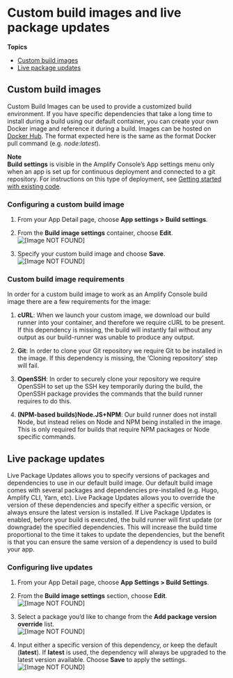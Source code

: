 # Custom build images and live package updates<a name="custom-build-image"></a>

**Topics**
+ [Custom build images](#setup)
+ [Live package updates](#setup-live-updates)

## Custom build images<a name="setup"></a>

Custom Build Images can be used to provide a customized build environment\. If you have specific dependencies that take a long time to install during a build using our default container, you can create your own Docker image and reference it during a build\. Images can be hosted on [Docker Hub](https://hub.docker.com/)\. The format expected here is the same as the format Docker pull command \(e\.g\. *node:latest*\)\.

**Note**  
**Build settings** is visible in the Amplify Console’s App settings menu only when an app is set up for continuous deployment and connected to a git repository\. For instructions on this type of deployment, see [Getting started with existing code](getting-started.md)\.

### Configuring a custom build image<a name="configuring-a-custom-build-image"></a>

1. From your App Detail page, choose **App settings > Build settings**\.

1. From the **Build image settings** container, choose **Edit**\.  
![\[Image NOT FOUND\]](http://docs.aws.amazon.com/amplify/latest/userguide/images/custom-build-1.png)

1. Specify your custom build image and choose **Save**\.  
![\[Image NOT FOUND\]](http://docs.aws.amazon.com/amplify/latest/userguide/images/custom-build-2.png)

### Custom build image requirements<a name="custom-build-image-requirements"></a>

In order for a custom build image to work as an Amplify Console build image there are a few requirements for the image:

1.  **cURL**: When we launch your custom image, we download our build runner into your container, and therefore we require cURL to be present\. If this dependency is missing, the build will instantly fail without any output as our build\-runner was unable to produce any output\.

1.  **Git**: In order to clone your Git repository we require Git to be installed in the image\. If this dependency is missing, the ‘Cloning repository’ step will fail\.

1.  **OpenSSH**: In order to securely clone your repository we require OpenSSH to set up the SSH key temporarily during the build, the OpenSSH package provides the commands that the build runner requires to do this\.

1.  **\(NPM\-based builds\)Node\.JS\+NPM**: Our build runner does not install Node, but instead relies on Node and NPM being installed in the image\. This is only required for builds that require NPM packages or Node specific commands\.

## Live package updates<a name="setup-live-updates"></a>

Live Package Updates allows you to specify versions of packages and dependencies to use in our default build image\. Our default build image comes with several packages and dependencies pre\-installed \(e\.g\. Hugo, Amplify CLI, Yarn, etc\)\. Live Package Updates allows you to override the version of these dependencies and specify either a specific version, or always ensure the latest version is installed\. If Live Package Updates is enabled, before your build is executed, the build runner will first update \(or downgrade\) the specified dependencies\. This will increase the build time proportional to the time it takes to update the dependencies, but the benefit is that you can ensure the same version of a dependency is used to build your app\.

### Configuring live updates<a name="configuring-live-updates"></a>

1. From your App Detail page, choose **App Settings > Build Settings**\.

1. From the **Build image settings** section, choose **Edit**\.  
![\[Image NOT FOUND\]](http://docs.aws.amazon.com/amplify/latest/userguide/images/custom-build-1.png)

1. Select a package you’d like to change from the **Add package version override** list\.  
![\[Image NOT FOUND\]](http://docs.aws.amazon.com/amplify/latest/userguide/images/live-updates-1.png)

1. Input either a specific version of this dependency, or keep the default \(**latest**\)\. If **latest** is used, the dependency will always be upgraded to the latest version available\. Choose **Save** to apply the settings\.  
![\[Image NOT FOUND\]](http://docs.aws.amazon.com/amplify/latest/userguide/images/live-updates-2.png)